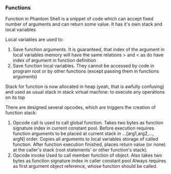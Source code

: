 ### Functions

Function in Phantom Shell is a snippet of code which can accept fixed number of 
arguments and can return some value. It has it's own stack and local variables

Local variables are used to:
1. Save function arguments. It is guaranteed, that index of the argument in local variables memory
    will have the same relations > and < as do have index of argument in function definition
2. Save function local variables. They cannot be accessed by code in program root or by other functions
    (except passing them in functions arguments)
    
Stack for function is now allocated in heap (yeah, that is awfully confusing) and used as
usual stack in stack virtual machine: to execute any operations on its top

There are designed several opcodes, which are triggers the creation of function stack:
1.  Opcode call
    Is used to call global function. 
    Takes two bytes as function signature index in current constant pool.
    Before execution requires function arguments to be placed at current stack in ...[arg1,arg2,..., argN] order.
    Copies all arguments to local variables storage of called function.
    After function execution finished, places return value (or none)
    at the caller's stack (root statements' or other function's stack).
1.   Opcode invoke
    Used to call member function of object.
    Also takes two bytes as function signature index in caller constant pool 
    Always requires as first argument object reference, whose function should be called.
    
